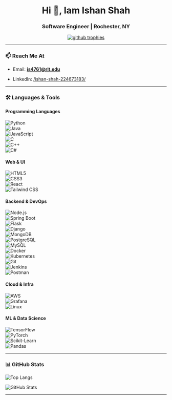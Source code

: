 <h1 align="center">Hi 👋, Iam Ishan Shah</h1>
<h3 align="center">Software Engineer | Rochester, NY</h3>

</p>

<p align="center">
  <a href="https://github.com/ryo-ma/github-profile-trophy">
    <img src="https://github-profile-trophy.vercel.app/?username=ishanshah001&theme=onedark" alt="github trophies" />
  </a>
</p>

---

### 📫 Reach Me At
- Email: **is4761@rit.edu**  
<!-- - Resume: [View Resume](https://docs.google.com/document/d/1NehTgAziAhjzHdN1AAi4cqcW8xadCzJ_/edit?usp=sharing&ouid=111878821921531588668&rtpof=true&sd=true) -->
- LinkedIn: [/ishan-shah-224673183/](https://www.linkedin.com/in/ishan-shah-224673183/)

---

### 🛠️ Languages & Tools

#### Programming Languages  
![Python](https://img.shields.io/badge/-Python-3776AB?style=flat&logo=python&logoColor=white)  
![Java](https://img.shields.io/badge/-Java-007396?style=flat&logo=java&logoColor=white)  
![JavaScript](https://img.shields.io/badge/-JavaScript-F7DF1E?style=flat&logo=javascript&logoColor=black)  
![C](https://img.shields.io/badge/-C-00599C?style=flat&logo=c&logoColor=white)  
![C++](https://img.shields.io/badge/-C++-00599C?style=flat&logo=c%2B%2B&logoColor=white)  
![C#](https://img.shields.io/badge/-C%23-239120?style=flat&logo=c-sharp&logoColor=white)  


#### Web & UI  
![HTML5](https://img.shields.io/badge/-HTML5-E34F26?style=flat&logo=html5&logoColor=white)  
![CSS3](https://img.shields.io/badge/-CSS3-1572B6?style=flat&logo=css3&logoColor=white)  
![React](https://img.shields.io/badge/-React-20232A?style=flat&logo=react&logoColor=61DAFB)  
![Tailwind CSS](https://img.shields.io/badge/-Tailwind%20CSS-38B2AC?style=flat&logo=tailwind-css&logoColor=white)  


#### Backend & DevOps  
![Node.js](https://img.shields.io/badge/-Node.js-339933?style=flat&logo=node.js&logoColor=white)  
![Spring Boot](https://img.shields.io/badge/-Spring%20Boot-6DB33F?style=flat&logo=spring-boot&logoColor=white)  
![Flask](https://img.shields.io/badge/-Flask-000000?style=flat&logo=flask&logoColor=white)  
![Django](https://img.shields.io/badge/-Django-092E20?style=flat&logo=django&logoColor=white)  
![MongoDB](https://img.shields.io/badge/-MongoDB-47A248?style=flat&logo=mongodb&logoColor=white)  
![PostgreSQL](https://img.shields.io/badge/-PostgreSQL-336791?style=flat&logo=postgresql&logoColor=white)  
![MySQL](https://img.shields.io/badge/-MySQL-4479A1?style=flat&logo=mysql&logoColor=white)  
![Docker](https://img.shields.io/badge/-Docker-2496ED?style=flat&logo=docker&logoColor=white)  
![Kubernetes](https://img.shields.io/badge/-Kubernetes-326CE5?style=flat&logo=kubernetes&logoColor=white)   
![Git](https://img.shields.io/badge/-Git-F05032?style=flat&logo=git&logoColor=white)  
![Jenkins](https://img.shields.io/badge/-Jenkins-D24939?style=flat&logo=jenkins&logoColor=white)  
![Postman](https://img.shields.io/badge/-Postman-FF6C37?style=flat&logo=postman&logoColor=white)

#### Cloud & Infra  
![AWS](https://img.shields.io/badge/-AWS-232F3E?style=flat&logo=amazon-aws&logoColor=white)    
![Grafana](https://img.shields.io/badge/-Grafana-F46800?style=flat&logo=grafana&logoColor=white)  
![Linux](https://img.shields.io/badge/-Linux-FCC624?style=flat&logo=linux&logoColor=black)

#### ML & Data Science  
![TensorFlow](https://img.shields.io/badge/-TensorFlow-FF6F00?style=flat&logo=tensorflow&logoColor=white)  
![PyTorch](https://img.shields.io/badge/-PyTorch-EE4C2C?style=flat&logo=pytorch&logoColor=white)  
![Scikit-Learn](https://img.shields.io/badge/-Scikit--Learn-F7931E?style=flat&logo=scikit-learn&logoColor=white)  
![Pandas](https://img.shields.io/badge/-Pandas-150458?style=flat&logo=pandas&logoColor=white)

---

### 📊 GitHub Stats

<p align="left">
  <img src="https://github-readme-stats.vercel.app/api/top-langs/?username=ishanshah001&layout=compact&theme=tokyonight" alt="Top Langs" />
</p>

<p align="left">
  <img src="https://github-readme-stats.vercel.app/api?username=ishanshah001&show_icons=true&theme=tokyonight" alt="GitHub Stats" />
</p>

---
